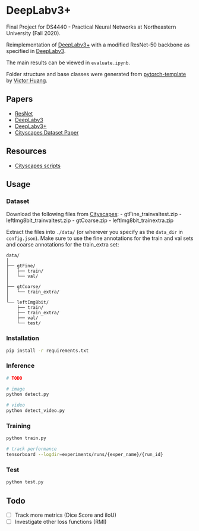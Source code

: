# DeepLabv3+

Final Project for DS4440 - Practical Neural Networks at Northeastern University
(Fall 2020).

Reimplementation of [DeepLabv3+](https://arxiv.org/abs/1802.02611) with a
modified ResNet-50 backbone as specified in [DeepLabv3](https://arxiv.org/pdf/1706.05587.pdf).

The main results can be viewed in `evaluate.ipynb`.

Folder structure and base classes were generated from
[pytorch-template](https://github.com/victoresque/pytorch-template) by [Victor
Huang](https://github.com/victoresque).

## Papers

- [ResNet](https://arxiv.org/pdf/1512.03385.pdf)
- [DeepLabv3](https://arxiv.org/pdf/1706.05587.pdf)
- [DeepLabv3+](https://arxiv.org/pdf/1802.02611.pdf)
- [Cityscapes Dataset Paper](https://arxiv.org/pdf/1604.01685.pdf)

## Resources

- [Cityscapes scripts](https://github.com/mcordts/cityscapesScripts)

## Usage

### Dataset

Download the following files from [Cityscapes](https://www.cityscapes-dataset.com/downloads/):
    - gtFine_trainvaltest.zip
    - leftImg8bit_trainvaltest.zip
    - gtCoarse.zip
    - leftImg8bit_trainextra.zip

Extract the files into `./data/` (or wherever you specify as the `data_dir` in `config.json`).
Make sure to use the fine annotations for the train and val sets and coarse
annotations for the train_extra set:

```text
data/
│
├── gtFine/
│   ├── train/
│   └── val/
│
├── gtCoarse/
│   └── train_extra/
│  
└── leftImg8bit/
    ├── train/
    ├── train_extra/
    ├── val/
    └── test/
```

### Installation

```bash
pip install -r requirements.txt
```

### Inference

```bash
# TODO

# image
python detect.py

# video
python detect_video.py
```

### Training

```bash
python train.py

# track performance
tensorboard --logdir=experiments/runs/{exper_name}/{run_id}
```

### Test

```bash
python test.py
```

## Todo

- [ ] Track more metrics (Dice Score and iIoU)
- [ ] Investigate other loss functions (RMI)
